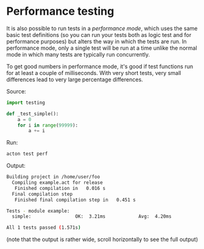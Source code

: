# Performance testing

It is also possible to run tests in a *performance mode*, which uses the same basic test definitions (so you can run your tests both as logic test and for performance purposes) but alters the way in which the tests are run. In performance mode, only a single test will be run at a time unlike the normal mode in which many tests are typically run concurrently.

To get good numbers in performance mode, it's good if test functions run for at least a couple of milliseconds. With very short tests, very small differences lead to very large percentage differences.

Source:
```python
import testing

def _test_simple():
    a = 0
    for i in range(99999):
        a += i
```

Run:
```sh
acton test perf
```

Output:
```sh
Building project in /home/user/foo
  Compiling example.act for release
   Finished compilation in   0.016 s
  Final compilation step
   Finished final compilation step in   0.451 s

Tests - module example:
  simple:                OK:  3.21ms            Avg:  4.20ms             5.11ms             106 runs in 1005.261ms

All 1 tests passed (1.571s)

```
(note that the output is rather wide, scroll horizontally to see the full output)
